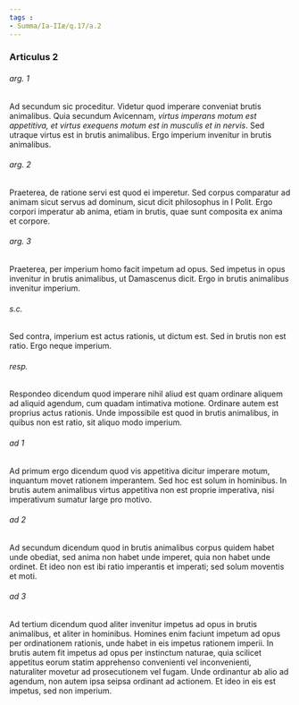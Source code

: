 ```yaml
---
tags : 
- Summa/Ia-IIæ/q.17/a.2
---
```


### Articulus 2

###### arg. 1
Ad secundum sic proceditur. Videtur quod imperare conveniat brutis animalibus. Quia secundum Avicennam, *virtus imperans motum est appetitiva, et virtus exequens motum est in musculis et in nervis*. Sed utraque virtus est in brutis animalibus. Ergo imperium invenitur in brutis animalibus.

###### arg. 2
Praeterea, de ratione servi est quod ei imperetur. Sed corpus comparatur ad animam sicut servus ad dominum, sicut dicit philosophus in I Polit. Ergo corpori imperatur ab anima, etiam in brutis, quae sunt composita ex anima et corpore.

###### arg. 3
Praeterea, per imperium homo facit impetum ad opus. Sed impetus in opus invenitur in brutis animalibus, ut Damascenus dicit. Ergo in brutis animalibus invenitur imperium.

###### s.c.
Sed contra, imperium est actus rationis, ut dictum est. Sed in brutis non est ratio. Ergo neque imperium.

###### resp.
Respondeo dicendum quod imperare nihil aliud est quam ordinare aliquem ad aliquid agendum, cum quadam intimativa motione. Ordinare autem est proprius actus rationis. Unde impossibile est quod in brutis animalibus, in quibus non est ratio, sit aliquo modo imperium.

###### ad 1
Ad primum ergo dicendum quod vis appetitiva dicitur imperare motum, inquantum movet rationem imperantem. Sed hoc est solum in hominibus. In brutis autem animalibus virtus appetitiva non est proprie imperativa, nisi imperativum sumatur large pro motivo.

###### ad 2
Ad secundum dicendum quod in brutis animalibus corpus quidem habet unde obediat, sed anima non habet unde imperet, quia non habet unde ordinet. Et ideo non est ibi ratio imperantis et imperati; sed solum moventis et moti.

###### ad 3
Ad tertium dicendum quod aliter invenitur impetus ad opus in brutis animalibus, et aliter in hominibus. Homines enim faciunt impetum ad opus per ordinationem rationis, unde habet in eis impetus rationem imperii. In brutis autem fit impetus ad opus per instinctum naturae, quia scilicet appetitus eorum statim apprehenso convenienti vel inconvenienti, naturaliter movetur ad prosecutionem vel fugam. Unde ordinantur ab alio ad agendum, non autem ipsa seipsa ordinant ad actionem. Et ideo in eis est impetus, sed non imperium.

